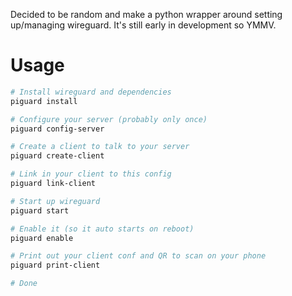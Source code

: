 Decided to be random and make a python wrapper around setting up/managing
wireguard. It's still early in development so YMMV.

# Usage

```bash
# Install wireguard and dependencies
piguard install

# Configure your server (probably only once)
piguard config-server

# Create a client to talk to your server
piguard create-client

# Link in your client to this config
piguard link-client

# Start up wireguard
piguard start

# Enable it (so it auto starts on reboot)
piguard enable

# Print out your client conf and QR to scan on your phone
piguard print-client

# Done
```
